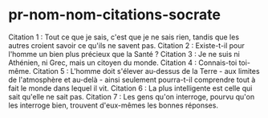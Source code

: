 # pr-nom-nom-citations-socrate
Citation 1 : Tout ce que je sais, c'est que je ne sais rien, tandis que les autres croient savoir ce
qu'ils ne savent pas.
Citation 2 : Existe-t-il pour l'homme un bien plus précieux que la Santé ?
Citation 3 : Je ne suis ni Athénien, ni Grec, mais un citoyen du monde.
Citation 4 : Connais-toi toi-même.
Citation 5 : L'homme doit s'élever au-dessus de la Terre - aux limites de l'atmosphère et
au-delà - ainsi seulement pourra-t-il comprendre tout à fait le monde dans lequel il vit.
Citation 6 : La plus intelligente est celle qui sait qu'elle ne sait pas.
Citation 7 : Les gens qu'on interroge, pourvu qu'on les interroge bien, trouvent d'eux-mêmes
les bonnes réponses.

